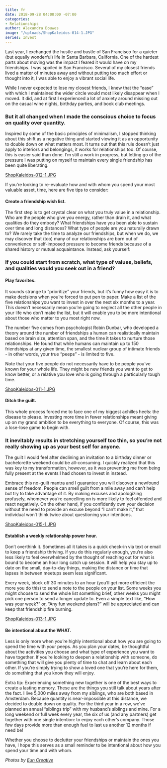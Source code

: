 ```yaml
---
title: fr
date: 2018-09-28 04:00:00 -07:00
categories:
- Relationships
author: Alexandra Douwes
image: "/uploads/ShopKaleidos-014-1.JPG"
series: Invest
---
```


Last year, I exchanged the hustle and bustle of San Francisco for a quieter (but equally wonderful) life in Santa Barbara, California. One of the hardest parts about moving was the impact I feared it would have on my friendships. I was spoiled in San Francisco. Several of my closest friends lived a matter of minutes away and without putting too much effort or thought into it, I was able to enjoy a vibrant social life. 

While I never expected to lose my closest friends, I knew that the “ease” with which I maintained the wider circle would most likely disappear when I moved. It did, and at first I experienced a lot of anxiety around missing out on the casual wine nights, birthday parties, and book club meetings. 

### But it all changed when I made the conscious choice to focus on quality over quantity. 

Inspired by some of the basic principles of minimalism, I stopped thinking about this shift as a negative thing and started viewing it as an opportunity to double down on what matters most. It turns out that this rule doesn’t just apply to interiors and belongings, it works for relationships too. Of course, this is easier said than done. I’m still a work in progress, but letting go of the pressure I was putting on myself to maintain every single friendship has been quite liberating. 

[ShopKaleidos-012-1.JPG](/uploads/ShopKaleidos-012-1.JPG)

If you’re looking to re-evaluate how and with whom you spend your most valuable asset, time, here are five tips to consider: 

#### Create a friendship wish list. 

The first step is to get crystal clear on what you truly value in a relationship. Who are the people who give you energy, rather than drain it, and what qualities do they embody? What friendships have you been able to sustain over time and long distances? What type of people are you naturally drawn to? We rarely take the time to analyze our friendships, but when we do, we may discover that (too) many of our relationships are born out of convenience or self-imposed pressure to become friends because of a shared history or mutual acquaintance. Instead, ask yourself: 

### If you could start from scratch, what type of values, beliefs, and qualities would you seek out in a friend? 

#### Play favorites.  

It sounds strange to “prioritize” your friends, but it’s funny how easy it is to make decisions when you’re forced to put pen to paper. Make a list of the five relationships you want to invest in over the next six months to a year. This doesn’t necessarily mean you’re going to neglect all the other people in your life who don’t make the list, but it will enable you to be more intentional about those who matter to you most right now.

The number five comes from psychologist Robin Dunbar, who developed a theory around the number of friendships a human can realistically maintain based on brain size, attention span, and the time it takes to nurture those relationships. He found that while humans can maintain up to 150 friendships at any given time, the smallest nuclear group of intimate friends - in other words, your true “peeps” - is limited to five. 

Note that your five people do not necessarily have to be people you’ve known for your whole life. They might be new friends you want to get to know better, or a relative you love who is going through a particularly tough time. 

[ShopKaleidos-011-1.JPG](/uploads/ShopKaleidos-011-1.JPG)

#### Ditch the guilt.
 
This whole process forced me to face one of my biggest achilles heels: the disease to please. Investing more time in fewer relationships meant giving up on my grand ambition to be everything to everyone. Of course, this was a lose-lose game to begin with. 

### It inevitably results in stretching yourself too thin, so you’re not really showing up as your best self for anyone. 

The guilt I would feel after declining an invitation to a birthday dinner or bachelorette weekend could be all-consuming. I quickly realized that this was key to my transformation, however, as it was preventing me from being fully present at the events I had chosen to invest in instead. 

Embrace this no-guilt mantra and I guarantee you will discover a newfound sense of freedom. People can smell guilt from a mile away and can’t help but try to take advantage of it. By making excuses and apologizing profusely, whomever you’re cancelling on is more likely to feel offended and react negatively. On the other hand, if you confidently own your decision without the need to provide an excuse beyond “I can’t make it,” that individual won’t think twice about questioning your intentions.

[ShopKaleidos-015-1.JPG](/uploads/ShopKaleidos-015-1.JPG)

#### Establish a weekly relationship power hour.

Don’t overthink it. Sometimes all it takes is a quick check-in via text or email to keep a friendship thriving. If you do this regularly enough, you’re also less likely to feel overwhelmed by the thought of reaching out for what is bound to become an hour long catch up session. It will help you stay up to date on the small, day-to-day things, making the distance or time that lapses in between meetups seem less significant. 

Every week, block off 30 minutes to an hour (you’ll get more efficient the more you do this) to send a note to the people on your list. Some weeks you might choose to send the whole list something brief, other weeks you might pick one person to send a longer update to. Even a simple text like, “How was your week?” or, “Any fun weekend plans?” will be appreciated and can keep that friendship fire burning. 

[ShopKaleidos-013-1.JPG](/uploads/ShopKaleidos-013-1.JPG)

#### Be intentional about the WHAT. 

Less is only more when you’re highly intentional about how you are going to spend the time with your peeps. As you plan your dates, be thoughtful about the activities you choose and what type of experience you want to have together. If you’re looking to deepen a relationship with someone, do something that will give you plenty of time to chat and learn about each other. If you’re simply trying to show a loved one that you’re here for them, do something that you know they will enjoy.

Extra tip: Experiencing something new together is one of the best ways to create a lasting memory. These are the things you still talk about years after the fact. I live 5,000 miles away from my siblings, who are both based in Amsterdam. Because quantity is near-impossible at this distance, we decided to double down on quality. For the third year in a row, we’ve planned an annual “siblings trip” with my husband’s siblings and mine. For a long weekend or full week every year, the six of us (and any partners) get together with one single intention: to enjoy each other’s company. Those few days provide more than enough fuel to last us another 12 months if need be!

Whether you choose to declutter your friendships or maintain the ones you have, I hope this serves as a small reminder to be intentional about how you spend your time and with whom. 

_Photos by [Eun Creative](http://www.euncreative.com/)_
